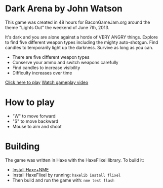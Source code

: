 # Dark Arena by John Watson

This game was created in 48 hours for BaconGameJam.org around the theme "Lights Out" the weekend of June 7th, 2013.

It's dark and you are alone against a horde of VERY ANGRY things. Explore to find five different weapon types including the mighty auto-shotgun. Find candles to temporarily light up the darkness. Survive as long as you can.

- There are five different weapon types
- Conserve your ammo and switch weapons carefully
- Find candles to increase visibility
- Difficulty increases over time

[Click here to play](http://flagrantdisregard.com/bacongamejam05)
[Watch gameplay video](http://www.youtube.com/watch?v=nIxyJOm3tiM)

# How to play

- "W" to move forward
- "S" to move backward
- Mouse to aim and shoot

# Building

The game was written in Haxe with the HaxeFlixel library. To build it:

- [Install Haxe+NME](http://www.nme.io/download/)
- Install HaxeFlixel by running: `haxelib install flixel`
- Then build and run the game with: `nme test flash`
